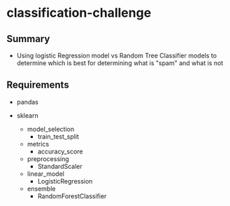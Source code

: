 # classification-challenge
## Summary 
- Using logistic Regression model vs Random Tree Classifier models to determine which is best for determining what is "spam" and what is not
## Requirements

- pandas

- sklearn
    - model_selection
        - train_test_split
    - metrics
        - accuracy_score
    - preprocessing
        - StandardScaler
    - linear_model
        - LogisticRegression
    - ensemble
        - RandomForestClassifier